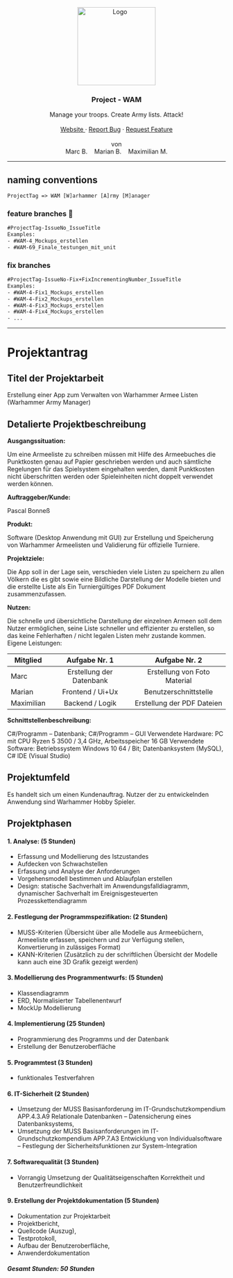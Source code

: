 <div align="center">
  <a href="https://github.com/OSZ-Teltow-FAP13/warhammer-army-manager">
    <img src="https://media.maximilian-mewes.de/project/wam/warhammer-army-manager.png" alt="Logo" height="180">
  </a>

  <h3 align="center"> Project - WAM </h3>

  <p align="center">
    Manage your troops. Create Army lists. Attack!
    <br />
    <br />
    <a href="https://www.games-workshop.com"> Website </a>
    ·
    <a href="https://github.com/OSZ-Teltow-FAP13/warhammer-army-manager/issues">Report Bug</a>
    ·
    <a href="https://github.com/OSZ-Teltow-FAP13/warhammer-army-manager/issues">Request Feature</a>
    <br />
    <br />
    von
    <br />
    Marc B. &nbsp;&nbsp; Marian B. &nbsp;&nbsp; Maximilian M.
  </p>
</div>

---

## naming conventions

```txt
ProjectTag => WAM [W]arhammer [A]rmy [M]anager
```

### feature branches 🌴

```txt
#ProjectTag-IssueNo_IssueTitle
Examples:
- #WAM-4_Mockups_erstellen
- #WAM-69_Finale_testungen_mit_unit
```

### fix branches

```txt
#ProjectTag-IssueNo-Fix+FixIncrementingNumber_IssueTitle
Examples:
- #WAM-4-Fix1_Mockups_erstellen
- #WAM-4-Fix2_Mockups_erstellen
- #WAM-4-Fix3_Mockups_erstellen
- #WAM-4-Fix4_Mockups_erstellen
- ...
```

---

# Projektantrag

## Titel der Projektarbeit
   
Erstellung einer App zum Verwalten von Warhammer Armee Listen (Warhammer Army Manager)

## Detalierte Projektbeschreibung

**Ausgangssituation:**

Um eine Armeeliste zu schreiben müssen mit Hilfe des Armeebuches die Punktkosten genau auf Papier geschrieben werden und auch sämtliche Regelungen für das Spielsystem eingehalten werden, damit Punktkosten nicht überschritten werden oder Spieleinheiten nicht doppelt verwendet werden können.

**Auftraggeber/Kunde:**

Pascal Bonneß

**Produkt:**

Software (Desktop Anwendung mit GUI) zur Erstellung und Speicherung von Warhammer Armeelisten und Validierung für offizielle Turniere.

**Projektziele:**

Die App soll in der Lage sein, verschieden viele Listen zu speichern zu allen Völkern die es gibt sowie eine Bildliche Darstellung der Modelle bieten und die erstellte Liste als Ein Turniergültiges PDF Dokument zusammenzufassen.

**Nutzen:**

Die schnelle und übersichtliche Darstellung der einzelnen Armeen soll dem Nutzer ermöglichen, seine Liste schneller und effizienter zu erstellen, so das keine Fehlerhaften / nicht legalen Listen mehr zustande kommen.
Eigene Leistungen:

| Mitglied   	|       Aufgabe Nr. 1      	|         Aufgabe Nr. 2        	|
|------------	|:------------------------:	|:----------------------------:	|
| Marc       	| Erstellung der Datenbank 	| Erstellung von Foto Material 	|
| Marian     	| Frontend / Ui+Ux         	| Benutzerschnittstelle        	|
| Maximilian 	| Backend / Logik          	| Erstellung der PDF Dateien   	|


**Schnittstellenbeschreibung:**

C#/Programm – Datenbank; C#/Programm – GUI
Verwendete Hardware: PC mit CPU Ryzen 5 3500 / 3,4 GHz, Arbeitsspeicher 16 GB
Verwendete Software: Betriebssystem Windows 10  64 / Bit; Datenbanksystem (MySQL), C# IDE (Visual Studio)

## Projektumfeld

Es handelt sich um einen Kundenauftrag. Nutzer der zu entwickelnden Anwendung sind Warhammer Hobby Spieler. 

## Projektphasen

#### 1. Analyse: (5 Stunden)
 - Erfassung und Modellierung des Istzustandes
 - Aufdecken von Schwachstellen
 - Erfassung und Analyse der Anforderungen
 - Vorgehensmodell bestimmen und Ablaufplan erstellen
 - Design: statische Sachverhalt im Anwendungsfalldiagramm, dynamischer Sachverhalt im Ereignisgesteuerten Prozesskettendiagramm

#### 2. Festlegung der Programmspezifikation: (2 Stunden)
  - MUSS-Kriterien (Übersicht über alle Modelle aus Armeebüchern, Armeeliste erfassen, speichern und zur Verfügung stellen, Konvertierung in zulässiges Format) 
  - KANN-Kriterien (Zusätzlich zu der schriftlichen Übersicht der Modelle kann auch eine 3D Grafik gezeigt werden) 

#### 3. Modellierung des Programmentwurfs: (5 Stunden)
 - Klassendiagramm
 - ERD, Normalisierter Tabellenentwurf
 - MockUp Modellierung

#### 4. Implementierung (25 Stunden)
 - Programmierung des Programms und der Datenbank
 - Erstellung der Benutzeroberfläche

#### 5. Programmtest (3 Stunden)
 - funktionales Testverfahren

#### 6. IT-Sicherheit (2 Stunden)
 - Umsetzung der MUSS Basisanforderung im IT-Grundschutzkompendium APP.4.3.A9 Relationale Datenbanken – Datensicherung eines Datenbanksystems,
 - Umsetzung der MUSS Basisanforderungen im IT-Grundschutzkompendium APP.7.A3 Entwicklung von Individualsoftware – Festlegung der Sicherheitsfunktionen zur System-Integration

#### 7. Softwarequalität (3 Stunden)
- Vorrangig Umsetzung der Qualitätseigenschaften Korrektheit und Benutzerfreundlichkeit

#### 9. Erstellung der Projektdokumentation (5 Stunden)
- Dokumentation zur Projektarbeit
-	Projektbericht,
-	Quellcode (Auszug),
-	Testprotokoll,
-	Aufbau der Benutzeroberfläche,
-	Anwenderdokumentation

##### Gesamt Stunden: 50 Stunden

